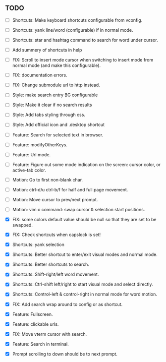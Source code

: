 ## TODO

- [ ] Shortcuts: Make keyboard shortcuts configurable from vconfig.
- [ ] Shortcuts: yank line/word (configurable) if in normal mode. 
- [ ] Shortcuts: star and hashtag command to search for word under cursor.
 
- [ ] Add summery of shortcuts in help
 
- [ ] FIX: Scroll to insert mode cursor when switching to insert mode from normal
    mode (and make this configurable).
- [ ] FIX: documentation errors.
- [ ] FIX: Change submodule url to http instead.
 
- [ ] Style: make search entry BG configurable
- [ ] Style: Make it clear if no search results
- [ ] Style: Add tabs styling through css.
- [ ] Style: Add official icon and .desktop shortcut
 
- [ ] Feature: Search for selected text in browser.
- [ ] Feature: modifyOtherKeys.
- [ ] Feature: Url mode. 
- [ ] Feature: Figure out some mode indication on the screen: cursor color, or
    active-tab color.
 
- [ ] Motion: Go to first non-blank char.
- [ ] Motion: ctrl-d/u ctrl-b/f for half and full page movement.
- [ ] Motion: Move cursor to prev/next prompt.
- [ ] Motion: vim o command: swap cursor & selection start positions.
 
- [X] FIX: some colors default value should be null so that they are set to be
    swapped.
- [X] FIX: Check shortcuts when capslock is set!
- [X] Shortcuts: yank selection
- [X] Shortcuts: Better shortcut to enter/exit visual modes and normal mode.
- [X] Shortcuts: Better shortcuts to search.
- [X] Shortcuts: Shift-right/left word movement.
- [X] Shortcuts: Ctrl-shift left/right to start visual mode and select directly.
- [X] Shortcuts: Control-left & control-right in normal mode for word motion.
- [X] FIX: Add search wrap around to config or as shortcut.
- [X] Feature: Fullscreen.
- [X] Feature: clickable urls.
- [X] FIX: Move vterm cursor with search. 
- [X] Feature: Search in terminal.
- [X] Prompt scrolling to down should be to next prompt.
